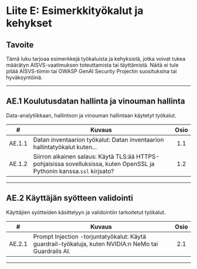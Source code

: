 # Liite E: Esimerkkityökalut ja kehykset

## Tavoite

Tämä luku tarjoaa esimerkkejä työkaluista ja kehyksistä, jotka voivat tukea määrätyn AISVS-vaatimuksen toteuttamista tai täyttämistä. Näitä ei tule pitää AISVS-tiimin tai OWASP GenAI Security Projectin suosituksina tai hyväksyntöinä.

---

## AE.1 Koulutusdatan hallinta ja vinouman hallinta

Data-analytiikkaan, hallintoon ja vinouman hallintaan käytetyt työkalut.

|   #    | Kuvaus                                                                                                                  | Osio |
| :----: | ----------------------------------------------------------------------------------------------------------------------- | :--: |
| AE.1.1 | Datan inventaarion työkalut: Datan inventaarion hallintatyökalut kuten...                                               | 1.1  |
| AE.1.2 | Siirron aikainen salaus: Käytä TLS:ää HTTPS-pohjaisissa sovelluksissa, kuten OpenSSL ja Pythonin kanssa.`ssl` kirjsato? | 1.2  |

---

## AE.2 Käyttäjän syötteen validointi

Käyttäjien syötteiden käsittelyyn ja validointiin tarkoitetut työkalut.

|   #    | Kuvaus                                                                                                | Osio |
| :----: | ----------------------------------------------------------------------------------------------------- | :--: |
| AE.2.1 | Prompt Injection -torjuntatyökalut: Käytä guardrail-työkaluja, kuten NVIDIA:n NeMo tai Guardrails AI. | 2.1  |

---

